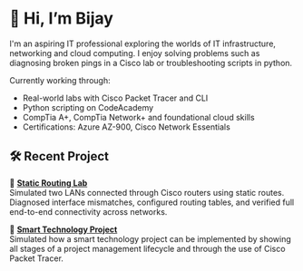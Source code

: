 # 👋 Hi, I’m Bijay 

I'm an aspiring IT  professional exploring the worlds of IT infrastructure, networking  and cloud computing. I enjoy solving problems such as diagnosing broken pings in a Cisco lab or troubleshooting scripts in python.

Currently working through:
- Real-world labs with Cisco Packet Tracer and CLI
- Python scripting on CodeAcademy
- CompTia A+, CompTia Network+ and foundational cloud skills
- Certifications: Azure AZ-900, Cisco Network Essentials

## 🛠 Recent Project

📂 **[Static Routing Lab](https://github.com/BA-cybersec/static-routing-lab)**  
Simulated two LANs connected through Cisco routers using static routes. Diagnosed interface mismatches, configured routing tables, and verified full end-to-end connectivity across networks.

📂 **[Smart Technology Project](https://github.com/BA-cybersec/Smart-Technology-project)**  
Simulated how a smart technology project can be implemented by showing all stages of a project management lifecycle and through the use of Cisco Packet Tracer.
